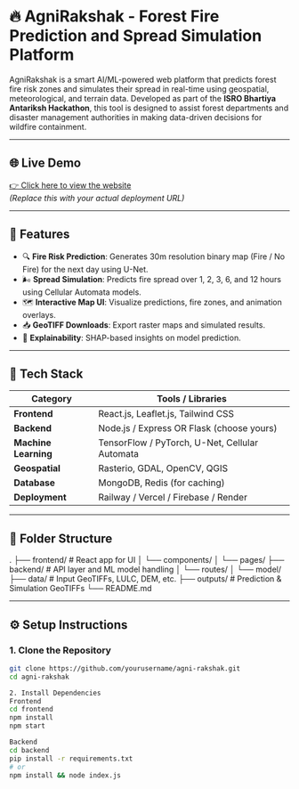 # 🔥 AgniRakshak - Forest Fire Prediction and Spread Simulation Platform

AgniRakshak is a smart AI/ML-powered web platform that predicts forest fire risk zones and simulates their spread in real-time using geospatial, meteorological, and terrain data. Developed as part of the **ISRO Bhartiya Antariksh Hackathon**, this tool is designed to assist forest departments and disaster management authorities in making data-driven decisions for wildfire containment.

---

## 🌐 Live Demo
[👉 Click here to view the website](https://your-deployed-link.com)  
*(Replace this with your actual deployment URL)*

---

## 🚀 Features

- 🔍 **Fire Risk Prediction**: Generates 30m resolution binary map (Fire / No Fire) for the next day using U-Net.
- 🌬️ **Spread Simulation**: Predicts fire spread over 1, 2, 3, 6, and 12 hours using Cellular Automata models.
- 🗺️ **Interactive Map UI**: Visualize predictions, fire zones, and animation overlays.
- 📥 **GeoTIFF Downloads**: Export raster maps and simulated results.
- 🧠 **Explainability**: SHAP-based insights on model prediction.

---

## 🧰 Tech Stack

| Category             | Tools / Libraries                      |
|----------------------|-----------------------------------------|
| **Frontend**         | React.js, Leaflet.js, Tailwind CSS     |
| **Backend**          | Node.js / Express OR Flask (choose yours) |
| **Machine Learning** | TensorFlow / PyTorch, U-Net, Cellular Automata |
| **Geospatial**       | Rasterio, GDAL, OpenCV, QGIS           |
| **Database**         | MongoDB, Redis (for caching)           |
| **Deployment**       | Railway / Vercel / Firebase / Render   |

---

## 📁 Folder Structure

.
├── frontend/ # React app for UI
│ └── components/
│ └── pages/
├── backend/ # API layer and ML model handling
│ └── routes/
│ └── model/
├── data/ # Input GeoTIFFs, LULC, DEM, etc.
├── outputs/ # Prediction & Simulation GeoTIFFs
└── README.md


---

## ⚙️ Setup Instructions

### 1. Clone the Repository
```bash
git clone https://github.com/yourusername/agni-rakshak.git
cd agni-rakshak

2. Install Dependencies
Frontend
cd frontend
npm install
npm start

Backend
cd backend
pip install -r requirements.txt
# or
npm install && node index.js
